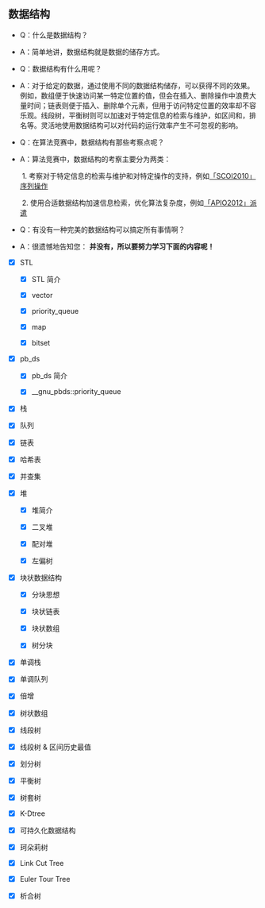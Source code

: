 ## 数据结构

-   Q：什么是数据结构？

-   A：简单地讲，数据结构就是数据的储存方式。

-   Q：数据结构有什么用呢？

-   A：对于给定的数据，通过使用不同的数据结构储存，可以获得不同的效果。例如，数组便于快速访问某一特定位置的值，但会在插入、删除操作中浪费大量时间；链表则便于插入、删除单个元素，但用于访问特定位置的效率却不容乐观。线段树，平衡树则可以加速对于特定信息的检索与维护，如区间和，排名等。灵活地使用数据结构可以对代码的运行效率产生不可忽视的影响。

-   Q：在算法竞赛中，数据结构有那些考察点呢？

-   A：算法竞赛中，数据结构的考察主要分为两类：

    ​	1. 考察对于特定信息的检索与维护和对特定操作的支持，例如[「SCOI2010」序列操作](https://www.lydsy.com/JudgeOnline/problem.php?id=1858)

    ​	2. 使用合适数据结构加速信息检索，优化算法复杂度，例如[「APIO2012」派遣](https://www.lydsy.com/JudgeOnline/problem.php?id=2809)

-   Q：有没有一种完美的数据结构可以搞定所有事情啊？

-   A：很遗憾地告知您： **并没有，所以要努力学习下面的内容呢！** 


-   [x] STL

    -   [x] STL 简介

    -   [x] vector

    -   [x] priority_queue

    -   [x] map

    -   [x] bitset

-   [x] pb_ds

    -   [x] pb_ds 简介

    -   [x] \_\_gnu_pbds::priority_queue
    
-   [x] 栈

-   [x] 队列

-   [x] 链表

-   [x] 哈希表

-   [x] 并查集

-   [x] 堆

    -   [x] 堆简介

    -   [x] 二叉堆

    -   [x] 配对堆
    
    -   [x] 左偏树

-   [x] 块状数据结构

    -   [x] 分块思想

    -   [x] 块状链表

    -   [x] 块状数组

    -   [x] 树分块

-   [x] 单调栈

-   [x] 单调队列

-   [x] 倍增

-   [x] 树状数组

-   [x] 线段树

-   [x] 线段树 & 区间历史最值

-   [x] 划分树

-   [x] 平衡树

-   [x] 树套树

-   [x] K-Dtree

-   [x] 可持久化数据结构

-   [x] 珂朵莉树

-   [x] Link Cut Tree

-   [x] Euler Tour Tree

-   [x] 析合树
